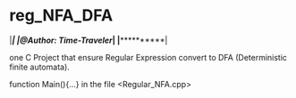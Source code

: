 reg_NFA_DFA
===========
|********************************|
|*****@Author: Time-Traveler*****|
|********************************|

one C Project that ensure Regular Expression convert to DFA (Deterministic finite automata).

function Main(){...} in the file <Regular_NFA.cpp>
